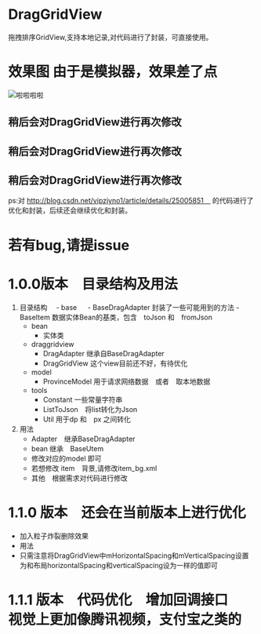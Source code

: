 # DragGridView
拖拽排序GridView,支持本地记录,对代码进行了封装，可直接使用。


# 效果图  由于是模拟器，效果差了点
![啦啦啦啦](https://github.com/Guolei1130/DragGridView/blob/master/DragGridView.gif "Optional title")


## 稍后会对DragGridView进行再次修改
## 稍后会对DragGridView进行再次修改
## 稍后会对DragGridView进行再次修改


ps:对 http://blog.csdn.net/vipzjyno1/article/details/25005851　
的代码进行了优化和封装，后续还会继续优化和封装。

# 若有bug,请提issue

# 1.0.0版本　目录结构及用法
 1. 目录结构
  　- base 
  　      - BaseDragAdapter 封装了一些可能用到的方法
         - BaseItem 数据实体Bean的基类，包含　toJson 和　fromJson
    - bean 
         - 实体类
    - draggridview
         - DragAdapter 继承自BaseDragAdapter
         - DragGridView 这个view目前还不好，有待优化
    - model
         - ProvinceModel 用于请求网络数据　或者　取本地数据
    - tools
         - Constant 一些常量字符串
         - ListToJson　将list转化为Json
         - Util 用于dp 和　px 之间转化
 2. 用法
    - Adapter　继承BaseDragAdapter
    - bean 继承　BaseUtem
    - 修改对应的model 即可
    - 若想修改 item　背景,请修改item_bg.xml
    - 其他　根据需求对代码进行修改

 
# 1.1.0 版本　还会在当前版本上进行优化
  - 加入粒子炸裂删除效果
  - 用法
   - 只需注意将DragGridView中mHorizontalSpacing和mVerticalSpacing设置为和布局horizontalSpacing和verticalSpacing设为一样的值即可
　
# 1.1.1 版本　代码优化　增加回调接口　视觉上更加像腾讯视频，支付宝之类的
